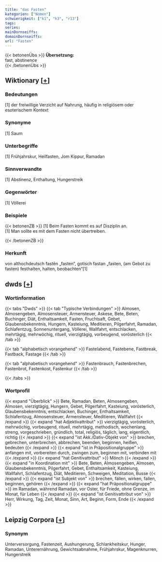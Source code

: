 ```yaml
---
title: "das Fasten"
kategorien: ["Nomen"]
schwierigkeit: ["k1", "h3", "r13"]
tags:
series:
mainDornseiffs:
domainDornseiffs:
url: "Fasten"
---
```


{{< betonenÜbs >}}
**Übersetzung:**  
fast, abstinence  
{{< /betonenÜbs >}}

## Wiktionary [[+](https://de.wiktionary.org/wiki/Fasten)]

### Bedeutungen
[1] der freiwillige Verzicht auf Nahrung, häufig in religiösem oder esoterischem Kontext  

### Synonyme
[1] Saum  

### Unterbegriffe
[1] Frühjahrskur, Heilfasten, Jom Kippur, Ramadan  

### Sinnverwandte
[1] Abstinenz, Enthaltung, Hungerstreik  

### Gegenwörter
[1] Völlerei  

### Beispiele
{{< betonenZB >}}
[1] Beim Fasten kommt es auf Disziplin an.  
[1] Man sollte es mit dem Fasten nicht übertreiben.  

{{< /betonenZB >}}
### Herkunft
von althochdeutsch fastēn „fasten“, gotisch fastan „fasten, (am Gebot zu fasten) festhalten, halten, beobachten“[1]  



## dwds [[+](https://www.dwds.de/wb/Fasten)]

### Wortinformation
{{< tabs "Dwds" >}}
{{< tab "Typische Verbindungen" >}}
Almosen, Almosengeben, Almosensteuer, Armensteuer, Askese, Bete, Beten, Buchinger, Diät, Enthaltsamkeit, Fasten, Fruchtsaft, Gebet, Glaubensbekenntnis, Hungern, Kasteiung, Meditieren, Pilgerfahrt, Ramadan, Schlafentzug, Sonnenuntergang, Völlerei, Wallfahrt, entschlacken, mehrtägig, mehrwöchig, rituell, vierzigtägig, vorbeugend, vorösterlich
{{< /tab >}}

{{< tab "alphabetisch vorangehend" >}}
Fastelabend, Fastebene, Fastbreak, Fastback, Fastage
{{< /tab >}}

{{< tab "alphabetisch vorangehend" >}}
Fastenbrauch, Fastenbrechen, Fastenbrot, Fastenkost, Fastenkur
{{< /tab >}}

{{< /tabs >}}

### Wortprofil
{{< expand "Überblick" >}} Bete, Ramadan, Beten, Almosengeben, Almosen, vierzigtägig, Hungern, Gebet, Pilgerfahrt, Kasteiung, vorösterlich, Glaubensbekenntnis, entschlacken, Buchinger, Enthaltsamkeit, Schlafentzug, Almosensteuer, Armensteuer, Meditieren, Wallfahrt {{< /expand >}}
{{< expand "hat Adjektivattribut" >}} vierzigtägig, vorösterlich, mehrwöchig, vorbeugend, rituell, mehrtägig, methodisch, wochenlang, streng, vorgeschrieben, gründlich, total, religiös, täglich, lang, eigentlich, richtig {{< /expand >}}
{{< expand "ist Akk./Dativ-Objekt von" >}} brechen, gebrechen, unterbrechen, abbrechen, beenden, beginnen, heißen, bedeuten {{< /expand >}}
{{< expand "ist in Präpositionalgruppe" >}} anfangen mit, vorbereiten durch, zwingen zum, beginnen mit, verbinden mit {{< /expand >}}
{{< expand "hat Genitivattribut" >}} Mönch {{< /expand >}}
{{< expand "in Koordination mit" >}} Bete, Beten, Almosengeben, Almosen, Glaubensbekenntnis, Pilgerfahrt, Gebet, Enthaltsamkeit, Kasteiung, Wallfahrt, Schlafentzug, Diät, Meditieren, Schweigen, Meditation, Busse {{< /expand >}}
{{< expand "ist Subjekt von" >}} brechen, fällen, wirken, fallen, beginnen, gehören {{< /expand >}}
{{< expand "hat Präpositionalgruppe" >}} im Ramadan, während Ramadan, vor Oster, für Friede, ohne Grenze, im Monat, für Leben {{< /expand >}}
{{< expand "ist Genitivattribut von" >}} Herr, Wirkung, Tag, Zeit, Monat, Sinn, Art, Beginn, Form, Ende {{< /expand >}}

## Leipzig Corpora [[+](https://corpora.uni-leipzig.de/en/res?word=Fasten&corpusId=deu_newscrawl-public_2018)]


### Synonym
Unterversorgung, Fastenzeit, Aushungerung, Schlankheitskur, Hunger, Ramadan, Unterernährung, Gewichtsabnahme, Frühjahrskur, Magenknurren, Hungerstreik

